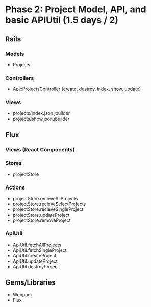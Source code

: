 # Phase 2: Project Model, API, and basic APIUtil (1.5 days / 2)

## Rails
### Models
* Projects

### Controllers
* Api::ProjectsController (create, destroy, index, show, update)

### Views
* projects/index.json.jbuilder
* projects/show.json.jbuilder

## Flux
### Views (React Components)

### Stores
* projectStore

### Actions
* projectStore.recieveAllProjects
* projectStore.recieveSelectProjects
* projectStore.recieveSingleProject
* projectStore.updateProject
* projectStore.removeProject


### ApiUtil
* ApiUtil.fetchAllProjects
* ApiUtil.fetchSingleProject
* ApiUtil.createProject
* ApiUtil.updateProject
* ApiUtil.destroyProject

## Gems/Libraries
* Webpack
* Flux
